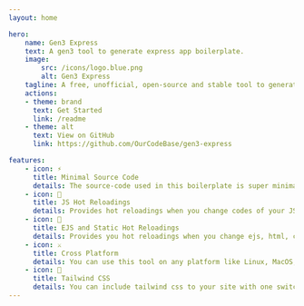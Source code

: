 ```yaml
---
layout: home 

hero:
    name: Gen3 Express
    text: A gen3 tool to generate express app boilerplate.
    image:
        src: /icons/logo.blue.png
        alt: Gen3 Express
    tagline: A free, unofficial, open-source and stable tool to generate minimal express app.
    actions:
    - theme: brand
      text: Get Started
      link: /readme
    - theme: alt
      text: View on GitHub
      link: https://github.com/OurCodeBase/gen3-express

features: 
    - icon: ⚡
      title: Minimal Source Code
      details: The source-code used in this boilerplate is super minimal.
    - icon: 🚀 
      title: JS Hot Reloadings
      details: Provides hot reloadings when you change codes of your JS files.
    - icon: 📜 
      title: EJS and Static Hot Reloadings
      details: Provides you hot reloadings when you change ejs, html, css, browser javascript files or any assets.
    - icon: ⚔
      title: Cross Platform
      details: You can use this tool on any platform like Linux, MacOS, Windows (WSL) and also on Android (Termux).
    - icon: 🍃
      title: Tailwind CSS
      details: You can include tailwind css to your site with one switch while generate.
---
```

